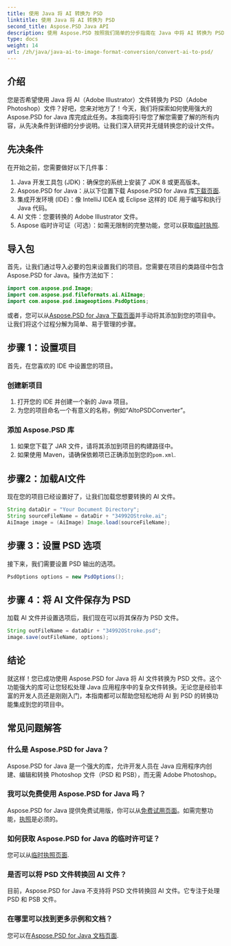 ```yaml
---
title: 使用 Java 将 AI 转换为 PSD
linktitle: 使用 Java 将 AI 转换为 PSD
second_title: Aspose.PSD Java API
description: 使用 Aspose.PSD 按照我们简单的分步指南在 Java 中将 AI 转换为 PSD。非常适合需要快速无缝文件转换的开发人员。
type: docs
weight: 14
url: /zh/java/java-ai-to-image-format-conversion/convert-ai-to-psd/
---
```

## 介绍
您是否希望使用 Java 将 AI（Adobe Illustrator）文件转换为 PSD（Adobe Photoshop）文件？好吧，您来对地方了！今天，我们将探索如何使用强大的 Aspose.PSD for Java 库完成此任务。本指南将引导您了解您需要了解的所有内容，从先决条件到详细的分步说明。让我们深入研究并无缝转换您的设计文件。
## 先决条件
在开始之前，您需要做好以下几件事：
1. Java 开发工具包 (JDK)：确保您的系统上安装了 JDK 8 或更高版本。
2.  Aspose.PSD for Java：从以下位置下载 Aspose.PSD for Java 库[下载页面](https://releases.aspose.com/psd/java/).
3. 集成开发环境 (IDE)：像 IntelliJ IDEA 或 Eclipse 这样的 IDE 用于编写和执行 Java 代码。
4. AI 文件：您要转换的 Adobe Illustrator 文件。
5.  Aspose 临时许可证（可选）：如需无限制的完整功能，您可以获取[临时执照](https://purchase.aspose.com/temporary-license/).
## 导入包
首先，让我们通过导入必要的包来设置我们的项目。您需要在项目的类路径中包含 Aspose.PSD for Java。操作方法如下：
```java
import com.aspose.psd.Image;
import com.aspose.psd.fileformats.ai.AiImage;
import com.aspose.psd.imageoptions.PsdOptions;
```
或者，您可以从[Aspose.PSD for Java 下载页面](https://releases.aspose.com/psd/java/)并手动将其添加到您的项目中。
让我们将这个过程分解为简单、易于管理的步骤。
## 步骤 1：设置项目
首先，在您喜欢的 IDE 中设置您的项目。
### 创建新项目
1. 打开您的 IDE 并创建一个新的 Java 项目。
2. 为您的项目命名一个有意义的名称，例如“AItoPSDConverter”。
### 添加 Aspose.PSD 库
1. 如果您下载了 JAR 文件，请将其添加到项目的构建路径中。
2. 如果使用 Maven，请确保依赖项已正确添加到您的`pom.xml`.
## 步骤2：加载AI文件
现在您的项目已经设置好了，让我们加载您想要转换的 AI 文件。
```java
String dataDir = "Your Document Directory"; 
String sourceFileName = dataDir + "34992OStroke.ai";       
AiImage image = (AiImage) Image.load(sourceFileName);
```
## 步骤 3：设置 PSD 选项
接下来，我们需要设置 PSD 输出的选项。
```java
PsdOptions options = new PsdOptions();
```
## 步骤 4：将 AI 文件保存为 PSD
加载 AI 文件并设置选项后，我们现在可以将其保存为 PSD 文件。
```java
String outFileName = dataDir + "34992OStroke.psd";
image.save(outFileName, options);
```
## 结论
就这样！您已成功使用 Aspose.PSD for Java 将 AI 文件转换为 PSD 文件。这个功能强大的库可让您轻松处理 Java 应用程序中的复杂文件转换。无论您是经验丰富的开发人员还是刚刚入门，本指南都可以帮助您轻松地将 AI 到 PSD 的转换功能集成到您的项目中。
## 常见问题解答
### 什么是 Aspose.PSD for Java？
Aspose.PSD for Java 是一个强大的库，允许开发人员在 Java 应用程序内创建、编辑和转换 Photoshop 文件（PSD 和 PSB），而无需 Adobe Photoshop。
### 我可以免费使用 Aspose.PSD for Java 吗？
 Aspose.PSD for Java 提供免费试用版，你可以从[免费试用页面](https://releases.aspose.com/)。如需完整功能，[执照](https://purchase.aspose.com/buy)是必须的。
### 如何获取 Aspose.PSD for Java 的临时许可证？
您可以从[临时执照页面](https://purchase.aspose.com/temporary-license/).
### 是否可以将 PSD 文件转换回 AI 文件？
目前，Aspose.PSD for Java 不支持将 PSD 文件转换回 AI 文件。它专注于处理 PSD 和 PSB 文件。
### 在哪里可以找到更多示例和文档？
您可以在[Aspose.PSD for Java 文档页面](https://reference.aspose.com/psd/java/).